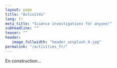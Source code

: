 ```yaml
---
layout: page
title: "Activités"
lang: fr
meta_title: "Science investigations for anyone!"
subheadline: ""
teaser: ""
header:
   image_fullwidth: "header_unsplash_9.jpg"
permalink: "/activities_fr/"
---
```


En construction...
